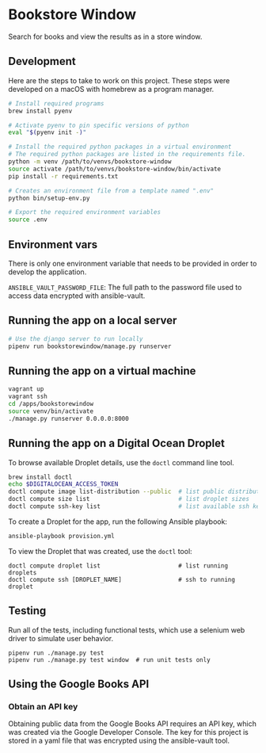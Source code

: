 # Bookstore Window

Search for books and view the results as in a store window.

## Development

Here are the steps to take to work on this project. These
steps were developed on a macOS with homebrew as a program
manager.

```bash
# Install required programs
brew install pyenv

# Activate pyenv to pin specific versions of python
eval "$(pyenv init -)"

# Install the required python packages in a virtual environment
# The required python packages are listed in the requirements file.
python -m venv /path/to/venvs/bookstore-window
source activate /path/to/venvs/bookstore-window/bin/activate
pip install -r requirements.txt

# Creates an environment file from a template named ".env"
python bin/setup-env.py

# Export the required environment variables
source .env
```

## Environment vars

There is only one environment variable that needs to be provided in order
to develop the application.

`ANSIBLE_VAULT_PASSWORD_FILE`: The full path to the password file used to access data encrypted with ansible-vault.

## Running the app on a local server

```bash
# Use the django server to run locally
pipenv run bookstorewindow/manage.py runserver
```

## Running the app on a virtual machine

```bash
vagrant up
vagrant ssh
cd /apps/bookstorewindow
source venv/bin/activate
./manage.py runserver 0.0.0.0:8000
```

## Running the app on a Digital Ocean Droplet

To browse available Droplet details, use the `doctl` command line tool.

```bash
brew install doctl
echo $DIGITALOCEAN_ACCESS_TOKEN
doctl compute image list-distribution --public  # list public distributions
doctl compute size list                         # list droplet sizes
doctl compute ssh-key list                      # list available ssh keys
```

To create a Droplet for the app, run the following Ansible playbook:

```bash
ansible-playbook provision.yml
```

To view the Droplet that was created, use the `doctl` tool:

```
doctl compute droplet list                      # list running droplets
doctl compute ssh [DROPLET_NAME]                # ssh to running droplet
```

## Testing

Run all of the tests, including functional tests, which use a selenium
web driver to simulate user behavior.

```
pipenv run ./manage.py test
pipenv run ./manage.py test window  # run unit tests only
```

## Using the Google Books API

### Obtain an API key

Obtaining public data from the Google Books API requires an API key,
which was created via the Google Developer Console. The key for this
project is stored in a yaml file that was encrypted using the
ansible-vault tool.
